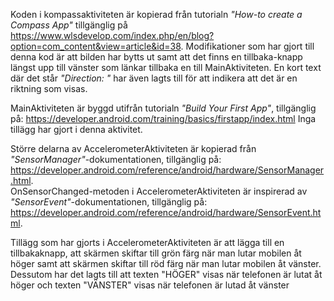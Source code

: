 Koden i kompassaktiviteten är kopierad från tutorialn *"How-to create a Compass App"* tillgänglig på https://www.wlsdevelop.com/index.php/en/blog?option=com_content&view=article&id=38. 
Modifikationer som har gjort till denna kod är att bilden har bytts ut samt att det finns en tillbaka-knapp längst upp till vänster som länkar tillbaka en till MainAktiviteten. En kort text där det står *"Direction: "* har även lagts till för att indikera att det är en riktning som visas.


MainAktiviteten är byggd utifrån tutorialn *"Build Your First App"*, tillgänglig på: https://developer.android.com/training/basics/firstapp/index.html
Inga tillägg har gjort i denna aktivitet.


Större delarna av AccelerometerAktiviteten är kopierad från *"SensorManager"*-dokumentationen, tillgänglig på: https://developer.android.com/reference/android/hardware/SensorManager.html.  
OnSensorChanged-metoden i AccelerometerAktiviteten är inspirerad av *"SensorEvent"*-dokumentationen, tillgänglig på: https://developer.android.com/reference/android/hardware/SensorEvent.html. 


Tillägg som har gjorts i AccelerometerAktiviteten är att lägga till en tillbakaknapp, att skärmen skiftar till grön färg när man lutar mobilen åt höger samt att skärmen skiftar till röd färg när man lutar mobilen åt vänster. Dessutom har det lagts till att texten "HÖGER" visas när telefonen är lutat åt höger och texten "VÄNSTER" visas när telefonen är lutad åt vänster

